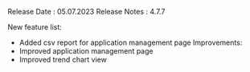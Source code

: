 Release Date : 05.07.2023
Release Notes : 4.7.7

New feature list:
- Added csv report for application management page
Improvements:
- Improved application management page
- Improved trend chart view